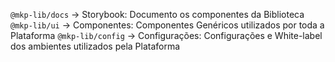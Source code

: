 `@mkp-lib/docs`   -> Storybook: Documento os componentes da Biblioteca
`@mkp-lib/ui`     -> Componentes: Componentes Genéricos utilizados por toda a Plataforma
`@mkp-lib/config` -> Configurações: Configurações e White-label dos ambientes utilizados pela Plataforma